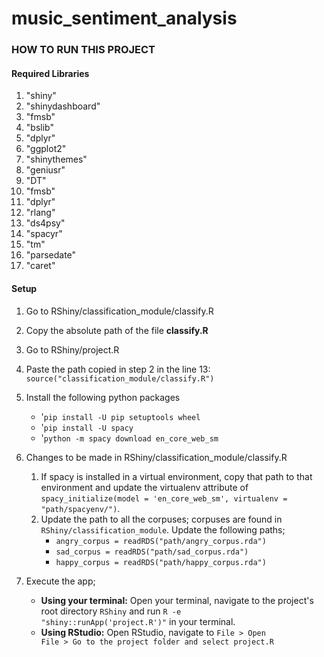 # music_sentiment_analysis

### HOW TO RUN THIS PROJECT

#### Required Libraries
1. "shiny"
2. "shinydashboard"
3. "fmsb"
4. "bslib"
5. "dplyr"
6. "ggplot2"
7. "shinythemes"
8. "geniusr"
9. "DT"
10. "fmsb"
11. "dplyr"
12. "rlang"
13. "ds4psy"
14. "spacyr"
15. "tm"
16. "parsedate"
17. "caret"

#### Setup
1. Go to RShiny/classification_module/classify.R
2. Copy the absolute path of the file <b>classify.R</b>
3. Go to RShiny/project.R
4. Paste the path copied in step 2 in the line 13: <code>source("classification_module/classify.R")</code>
5. Install the following python packages
   - '<code>pip install -U pip setuptools wheel</code>
   - '<code>pip install -U spacy</code>
   - '<code>python -m spacy download en_core_web_sm</code>

6. Changes to be made in RShiny/classification_module/classify.R
   1. If spacy is installed in a virtual environment, copy that path to that environment and update the virtualenv attribute of <code>spacy_initialize(model = 'en_core_web_sm', virtualenv  = "path/spacyenv/")</code>.
   2. Update the path to all the corpuses; corpuses are found in <code>RShiny/classification_module</code>. Update the following paths;
        - <code>angry_corpus = readRDS("path/angry_corpus.rda")</code>
        - <code>sad_corpus = readRDS("path/sad_corpus.rda")</code>
        - <code>happy_corpus = readRDS("path/happy_corpus.rda")</code>

7. Execute the app;
   - <b>Using your terminal:</b> Open your terminal, navigate to the project's root directory <code>RShiny</code> and run <code>R -e "shiny::runApp('project.R')"</code> in your terminal.
   - <b>Using RStudio:</b> Open RStudio, navigate to <code>File > Open File > Go to the project folder and select project.R</code>

